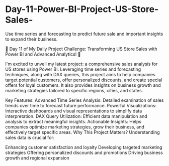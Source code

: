 # Day-11-Power-BI-Project-US-Store-Sales-
Use time series and forecasting to predict future sale and important insights to expand their business.

🌟 Day 11 of My Daily Project Challenge: Transforming US Store Sales with Power BI and Advanced Analytics! 🌟

I'm excited to unveil my latest project: a comprehensive sales analysis for US stores using Power BI. Leveraging time series and forecasting techniques, along with DAX queries, this project aims to help companies target potential customers, offer personalized discounts, and create special offers for loyal customers. It also provides insights on business growth and marketing strategies tailored to specific regions, cities, and states.

Key Features:
Advanced Time Series Analysis: Detailed examination of sales trends over time to forecast future performance.
Powerful Visualizations: Interactive dashboards and visual representations to simplify data interpretation.
DAX Query Utilization: Efficient data manipulation and analysis to extract meaningful insights.
Actionable Insights: Helps companies optimize marketing strategies, grow their business, and effectively target specific areas.
Why This Project Matters?
Understanding sales data is crucial for:

Enhancing customer satisfaction and loyalty
Developing targeted marketing strategies
Offering personalized discounts and promotions
Driving business growth and regional expansion
